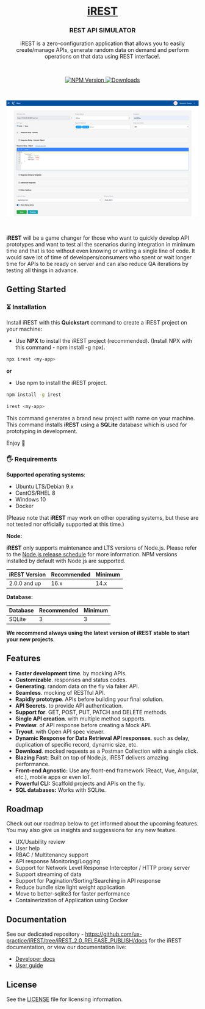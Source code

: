 <p align="center">
  <a href="https://github.com/ux-practice/iREST">
    <h1 align="center">iREST</h1>
  </a>
</p>

<h3 align="center">REST API SIMULATOR</h3>
<p align="center"> iREST is a zero-configuration application that allows you to easily create/manage APIs, generate random data on demand and perform operations on that data using REST interface!.</p>
<br />

<p align="center">
  <a href="https://www.npmjs.com/package/irest-app">
    <img src="https://img.shields.io/npm/v/irest-app/latest.svg" alt="NPM Version" />
  </a>
  <a href="https://www.npmjs.com/package/irest-app" rel="nofollow"><img src="https://img.shields.io/npm/dm/irest-app.svg" alt="Downloads" style="max-width: 100%;"></a>
</p>

<br>

<p align="center">
  <a href="https://strapi.io">
    <img src="https://github.com/ux-practice/iREST/blob/media/iRest-Rest-API-Simulator.png" alt="iREST - REST API SIMULATOR" />
  </a>
</p>

<br>

**iREST** will be a game changer for those who want to quickly develop API prototypes and want to test all the scenarios during integration in minimum time and that is too without even knowing or writing a single line of code. It would save lot of time of developers/consumers who spent or wait longer time for APIs to be ready on server and can also reduce QA iterations by testing all things in advance.  

## Getting Started

### ⏳ Installation

Install iREST with this **Quickstart** command to create a iREST project on your machine:

- Use **NPX** to install the iREST project (recommended). (Install NPX with this command - npm install -g npx).

```bash
npx irest <my-app>
```

**or**

- Use npm to install the iREST project.

```bash
npm install -g irest
```
```bash
irest <my-app>
```
This command generates a brand new project with <my-app> name on your machine. This command installs **iREST** using a **SQLite** database which is used for prototyping in development.

Enjoy 🎉

### 🖐 Requirements

**Supported operating systems**:

- Ubuntu LTS/Debian 9.x
- CentOS/RHEL 8
- Windows 10
- Docker

(Please note that **iREST** may work on other operating systems, but these are not tested nor officially supported at this time.)

**Node:**

**iREST** only supports maintenance and LTS versions of Node.js. Please refer to the <a href="https://nodejs.org/en/about/releases/">Node.js release schedule</a> for more information. NPM versions installed by default with Node.js are supported.

| iREST Version  | Recommended | Minimum |
| -------------- | ----------- | ------- |
| 2.0.0 and up   | 16.x        | 14.x    |

**Database:**

| Database   | Recommended | Minimum |
| ---------- | ----------- | ------- |
| SQLite     | 3           | 3       |

**We recommend always using the latest version of **iREST** stable to start your new projects**.

## Features

- **Faster development time**. by mocking APIs.
- **Customizable**. responses and status codes.
- **Generating**. random data on the fly via faker API.
- **Seamless**. mocking of RESTful API.
- **Rapidly prototype**. APIs before building your final solution.
- **API Secrets**. to provide API authentication.
- **Support for**. GET, POST, PUT, PATCH and DELETE methods.
- **Single API creation**. with multiple method supports.
- **Preview**. of API response before creating a Mock API.
- **Tryout**. with Open API spec viewer.
- **Dynamic Response for Data Retrieval API responses**. such as delay, duplication of specific record, dynamic size, etc.
- **Download**. mocked requests as a Postman Collection with a single click.
- **Blazing Fast:** Built on top of Node.js, iREST delivers amazing performance.
- **Front-end Agnostic:** Use any front-end framework (React, Vue, Angular, etc.), mobile apps or even IoT.
- **Powerful CLI:** Scaffold projects and APIs on the fly.
- **SQL databases:** Works with SQLite.


## Roadmap

Check out our roadmap below to get informed about the upcoming features. You may also give us insights and suggessions for any new feature.

- UX/Usability review
- User help
- RBAC / Multitenancy support
- API response Monitoring/Logging
- Support for Network Level Response Interceptor / HTTP proxy server
- Support streaming of data
- Support for Pagination/Sorting/Searching in API response
- Reduce bundle size light weight application
- Move to better-sqlite3 for faster performance
- Containerization of Application using Docker

## Documentation

See our dedicated repository - https://github.com/ux-practice/iREST/tree/iREST_2.0_RELEASE_PUBLISH/docs for the iREST documentation, or view our documentation live:

- [Developer docs](https://github.com/ux-practice/iREST/blob/iREST_2.0_RELEASE_PUBLISH/docs/api.md)
- [User guide](https://github.com/ux-practice/iREST/blob/iREST_2.0_RELEASE_PUBLISH/docs/user-guide.md)

## License

See the [LICENSE](./LICENSE) file for licensing information.
